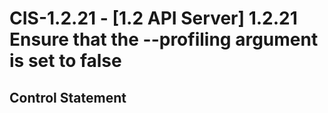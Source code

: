 # CIS-1.2.21 - \[1.2 API Server\] 1.2.21 Ensure that the --profiling argument is set to false

## Control Statement
